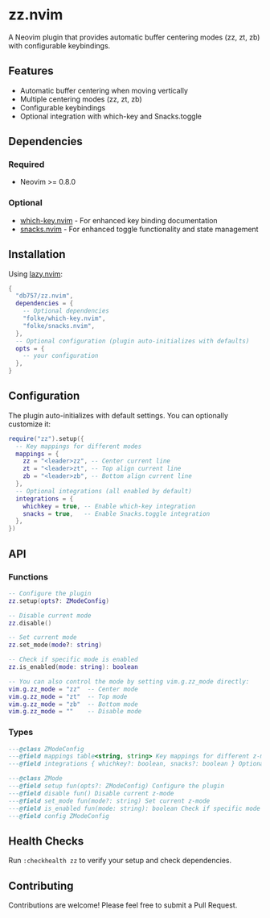 # zz.nvim

A Neovim plugin that provides automatic buffer centering modes (zz, zt, zb) with configurable keybindings.

## Features

- Automatic buffer centering when moving vertically
- Multiple centering modes (zz, zt, zb)
- Configurable keybindings
- Optional integration with which-key and Snacks.toggle

## Dependencies

### Required

- Neovim >= 0.8.0

### Optional

- [which-key.nvim](https://github.com/folke/which-key.nvim) - For enhanced key binding documentation
- [snacks.nvim](https://github.com/folke/snacks.nvim) - For enhanced toggle functionality and state management

## Installation

Using [lazy.nvim](https://github.com/folke/lazy.nvim):

```lua
{
  "db757/zz.nvim",
  dependencies = {
    -- Optional dependencies
    "folke/which-key.nvim",
    "folke/snacks.nvim",
  },
  -- Optional configuration (plugin auto-initializes with defaults)
  opts = {
    -- your configuration
  },
}
```

## Configuration

The plugin auto-initializes with default settings. You can optionally customize it:

```lua
require("zz").setup({
  -- Key mappings for different modes
  mappings = {
    zz = "<leader>zz", -- Center current line
    zt = "<leader>zt", -- Top align current line
    zb = "<leader>zb", -- Bottom align current line
  },
  -- Optional integrations (all enabled by default)
  integrations = {
    whichkey = true, -- Enable which-key integration
    snacks = true,   -- Enable Snacks.toggle integration
  },
})
```

## API

### Functions

```lua
-- Configure the plugin
zz.setup(opts?: ZModeConfig)

-- Disable current mode
zz.disable()

-- Set current mode
zz.set_mode(mode?: string)

-- Check if specific mode is enabled
zz.is_enabled(mode: string): boolean

-- You can also control the mode by setting vim.g.zz_mode directly:
vim.g.zz_mode = "zz"  -- Center mode
vim.g.zz_mode = "zt"  -- Top mode
vim.g.zz_mode = "zb"  -- Bottom mode
vim.g.zz_mode = ""    -- Disable mode
```

### Types

```lua
---@class ZModeConfig
---@field mappings table<string, string> Key mappings for different z-modes
---@field integrations { whichkey?: boolean, snacks?: boolean } Optional integrations

---@class ZMode
---@field setup fun(opts?: ZModeConfig) Configure the plugin
---@field disable fun() Disable current z-mode
---@field set_mode fun(mode?: string) Set current z-mode
---@field is_enabled fun(mode: string): boolean Check if specific mode is enabled
---@field config ZModeConfig
```

## Health Checks

Run `:checkhealth zz` to verify your setup and check dependencies.

## Contributing

Contributions are welcome! Please feel free to submit a Pull Request.
